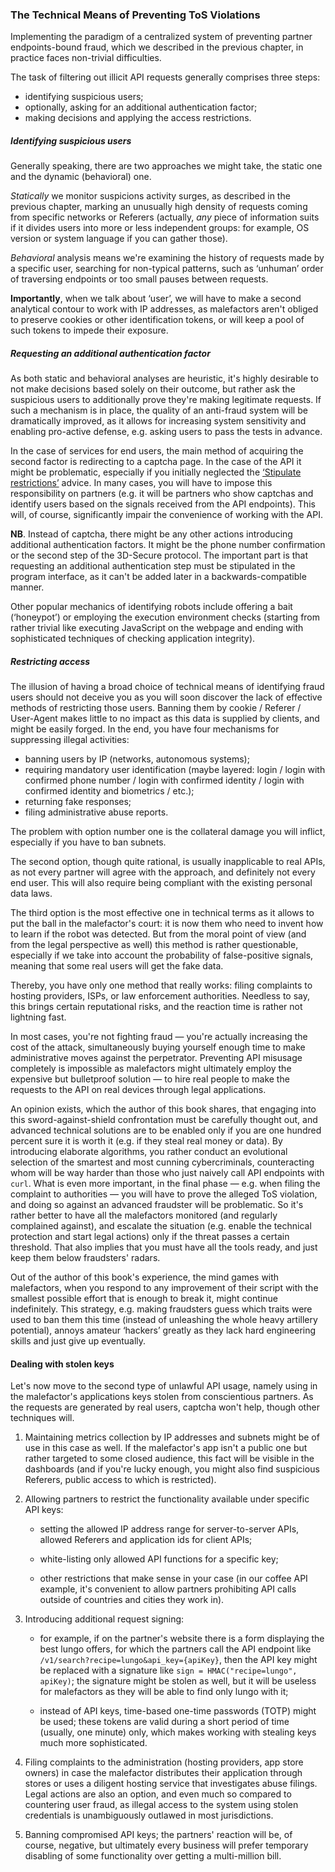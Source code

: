### The Technical Means of Preventing ToS Violations

Implementing the paradigm of a centralized system of preventing partner endpoints-bound fraud, which we described in the previous chapter, in practice faces non-trivial difficulties.

The task of filtering out illicit API requests generally comprises three steps:
  * identifying suspicious users;
  * optionally, asking for an additional authentication factor;
  * making decisions and applying the access restrictions.

##### Identifying suspicious users

Generally speaking, there are two approaches we might take, the static one and the dynamic (behavioral) one.

*Statically* we monitor suspicions activity surges, as described in the previous chapter, marking an unusually high density of requests coming from specific networks or Referers (actually, *any* piece of information suits if it divides users into more or less independent groups: for example, OS version or system language if you can gather those).

*Behavioral* analysis means we're examining the history of requests made by a specific user, searching for non-typical patterns, such as ‘unhuman’ order of traversing endpoints or too small pauses between requests.

**Importantly**, when we talk about ‘user’, we will have to make a second analytical contour to work with IP addresses, as malefactors aren't obliged to preserve cookies or other identification tokens, or will keep a pool of such tokens to impede their exposure.

##### Requesting an additional authentication factor

As both static and behavioral analyses are heuristic, it's highly desirable to not make decisions based solely on their outcome, but rather ask the suspicious users to additionally prove they're making legitimate requests. If such a mechanism is in place, the quality of an anti-fraud system will be dramatically improved, as it allows for increasing system sensitivity and enabling pro-active defense, e.g. asking users to pass the tests in advance.

In the case of services for end users, the main method of acquiring the second factor is redirecting to a captcha page. In the case of the API it might be problematic, especially if you initially neglected the [‘Stipulate restrictions’](#chapter-11-paragraph-19) advice. In many cases, you will have to impose this responsibility on partners (e.g. it will be partners who show captchas and identify users based on the signals received from the API endpoints). This will, of course, significantly impair the convenience of working with the API.

**NB**. Instead of captcha, there might be any other actions introducing additional authentication factors. It might be the phone number confirmation or the second step of the 3D-Secure protocol. The important part is that requesting an additional authentication step must be stipulated in the program interface, as it can't be added later in a backwards-compatible manner.

Other popular mechanics of identifying robots include offering a bait (‘honeypot’) or employing the execution environment checks (starting from rather trivial like executing JavaScript on the webpage and ending with sophisticated techniques of checking application integrity).

##### Restricting access

The illusion of having a broad choice of technical means of identifying fraud users should not deceive you as you will soon discover the lack of effective methods of restricting those users. Banning them by cookie / Referer / User-Agent makes little to no impact as this data is supplied by clients, and might be easily forged. In the end, you have four mechanisms for suppressing illegal activities:
  * banning users by IP (networks, autonomous systems);
  * requiring mandatory user identification (maybe layered: login / login with confirmed phone number / login with confirmed identity / login with confirmed identity and biometrics / etc.);
  * returning fake responses;
  * filing administrative abuse reports.

The problem with option number one is the collateral damage you will inflict, especially if you have to ban subnets.

The second option, though quite rational, is usually inapplicable to real APIs, as not every partner will agree with the approach, and definitely not every end user. This will also require being compliant with the existing personal data laws.

The third option is the most effective one in technical terms as it allows to put the ball in the malefactor's court: it is now them who need to invent how to learn if the robot was detected. But from the moral point of view (and from the legal perspective as well) this method is rather questionable, especially if we take into account the probability of false-positive signals, meaning that some real users will get the fake data.

Thereby, you have only one method that really works: filing complaints to hosting providers, ISPs, or law enforcement authorities. Needless to say, this brings certain reputational risks, and the reaction time is rather not lightning fast.

In most cases, you're not fighting fraud — you're actually increasing the cost of the attack, simultaneously buying yourself enough time to make administrative moves against the perpetrator. Preventing API misusage completely is impossible as malefactors might ultimately employ the expensive but bulletproof solution — to hire real people to make the requests to the API on real devices through legal applications.

An opinion exists, which the author of this book shares, that engaging into this sword-against-shield confrontation must be carefully thought out, and advanced technical solutions are to be enabled only if you are one hundred percent sure it is worth it (e.g. if they steal real money or data). By introducing elaborate algorithms, you rather conduct an evolutional selection of the smartest and most cunning cybercriminals, counteracting whom will be way harder than those who just naively call API endpoints with `curl`. What is even more important, in the final phase — e.g. when filing the complaint to authorities — you will have to prove the alleged ToS violation, and doing so against an advanced fraudster will be problematic. So it's rather better to have all the malefactors monitored (and regularly complained against), and escalate the situation (e.g. enable the technical protection and start legal actions) only if the threat passes a certain threshold. That also implies that you must have all the tools ready, and just keep them below fraudsters' radars.

Out of the author of this book's experience, the mind games with malefactors, when you respond to any improvement of their script with the smallest possible effort that is enough to break it, might continue indefinitely. This strategy, e.g. making fraudsters guess which traits were used to ban them this time (instead of unleashing the whole heavy artillery potential), annoys amateur ‘hackers’ greatly as they lack hard engineering skills and just give up eventually.

#### Dealing with stolen keys

Let's now move to the second type of unlawful API usage, namely using in the malefactor's applications keys stolen from conscientious partners. As the requests are generated by real users, captcha won't help, though other techniques will.

  1. Maintaining metrics collection by IP addresses and subnets might be of use in this case as well. If the malefactor's app isn't a public one but rather targeted to some closed audience, this fact will be visible in the dashboards (and if you're lucky enough, you might also find suspicious Referers, public access to which is restricted).

  2. Allowing partners to restrict the functionality available under specific API keys:

      * setting the allowed IP address range for server-to-server APIs, allowed Referers and application ids for client APIs;

      * white-listing only allowed API functions for a specific key;

      * other restrictions that make sense in your case (in our coffee API example, it's convenient to allow partners prohibiting API calls outside of countries and cities they work in).
  
  3. Introducing additional request signing:

      * for example, if on the partner's website there is a form displaying the best lungo offers, for which the partners call the API endpoint like `/v1/search?recipe=lungo&api_key={apiKey}`, then the API key might be replaced with a signature like `sign = HMAC("recipe=lungo", apiKey)`; the signature might be stolen as well, but it will be useless for malefactors as they will be able to find only lungo with it;

      * instead of API keys, time-based one-time passwords (TOTP) might be used; these tokens are valid during a short period of time (usually, one minute) only, which makes working with stealing keys much more sophisticated.
  
  4. Filing complaints to the administration (hosting providers, app store owners) in case the malefactor distributes their application through stores or uses a diligent hosting service that investigates abuse filings. Legal actions are also an option, and even much so compared to countering user fraud, as illegal access to the system using stolen credentials is unambiguously outlawed in most jurisdictions.

  5. Banning compromised API keys; the partners' reaction will be, of course, negative, but ultimately every business will prefer temporary disabling of some functionality over getting a multi-million bill.


